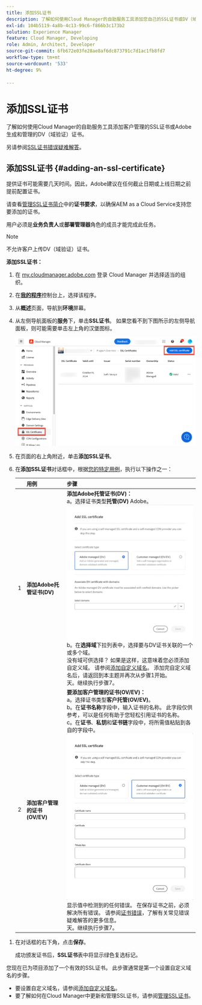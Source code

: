 ```yaml
---
title: 添加SSL证书
description: 了解如何使用Cloud Manager的自助服务工具添加您自己的SSL证书或DV（域验证）证书。
exl-id: 104b5119-4a8b-4c13-99c6-f866b3c173b2
solution: Experience Manager
feature: Cloud Manager, Developing
role: Admin, Architect, Developer
source-git-commit: 6fb672e03fe28ae8af6dc873791c7d1ac1fb8fd7
workflow-type: tm+mt
source-wordcount: '533'
ht-degree: 9%

---
```



# 添加SSL证书

了解如何使用Cloud Manager的自助服务工具添加客户管理的SSL证书或Adobe生成和管理的DV（域验证）证书。

另请参阅[SSL证书错误疑难解答](/help/implementing/cloud-manager/managing-ssl-certifications/troubleshoot-ssl-cert.md)。


## 添加SSL证书 {#adding-an-ssl-certificate}

提供证书可能需要几天时间。因此，Adobe建议在任何截止日期或上线日期之前提前配置证书。

请查看[管理SSL证书简介](/help/implementing/cloud-manager/managing-ssl-certifications/introduction.md#requirements)中的&#x200B;**证书要求**，以确保AEM as a Cloud Service支持您要添加的证书。

用户必须是&#x200B;**业务负责人**&#x200B;或&#x200B;**部署管理器**&#x200B;角色的成员才能完成此任务。

>[!NOTE]
>
>不允许客户上传DV（域验证）证书。

**添加SSL证书：**

1. 在 [my.cloudmanager.adobe.com](https://my.cloudmanager.adobe.com/) 登录 Cloud Manager 并选择适当的组织。

1. 在&#x200B;**[我的程序](/help/implementing/cloud-manager/navigation.md#my-programs)**&#x200B;控制台上，选择该程序。

1. 从&#x200B;**概述**&#x200B;页面，导航到&#x200B;**环境**&#x200B;屏幕。

1. 从左侧导航面板的&#x200B;**服务**&#x200B;下，单击&#x200B;**SSL证书**。 如果您看不到下图所示的左侧导航面板，则可能需要单击左上角的汉堡图标。

   ![添加SSL证书](/help/implementing/cloud-manager/assets/ssl/ssl-cert-add.png)

1. 在页面的右上角附近，单击&#x200B;**添加SSL证书**。

1. 在&#x200B;**添加SSL证书**&#x200B;对话框中，根据[您的特定用例](/help/implementing/cloud-manager/managing-ssl-certifications/introduction.md)，执行以下操作之一：

   | | 用例 | 步骤 |
   | --- | --- | --- |
   | 1 | **添加Adobe托管证书(DV)** | **添加Adobe托管证书(DV)：**<br> a。选择证书类型&#x200B;**托管(DV)** Adobe。<br>![添加DV证书](/help/implementing/cloud-manager/assets/ssl/add-dv-certificate.png)<br>b。在&#x200B;**选择域**&#x200B;下拉列表中，选择要与DV证书关联的一个或多个域。<br>没有域可供选择？ 如果是这样，这意味着您必须添加自定义域。 请参阅[添加自定义域名](/help/implementing/cloud-manager/custom-domain-names/add-custom-domain-name.md)。 添加完自定义域名后，请返回到本主题并再次从步骤1开始。<br>天。继续执行步骤7。 |
   | 2 | **添加客户管理的证书(OV/EV)** | **要添加客户管理的证书(OV/EV)：**<br> a。选择证书类型&#x200B;**客户托管(OV/EV)**。<br>b。在&#x200B;**证书名称**&#x200B;字段中，输入证书的名称。 此字段仅供参考，可以是任何有助于您轻松引用证书的名称。<br>c。在&#x200B;**证书**、**私钥**&#x200B;和&#x200B;**证书链**&#x200B;字段中，将所需值粘贴到各自的字段中。<br>![添加SSL证书对话框](/help/implementing/cloud-manager/assets/ssl/ssl-cert-02.png)<br>显示值中检测到的任何错误。 在保存证书之前，必须解决所有错误。 请参阅[证书错误](#certificate-errors)，了解有关常见错误疑难解答的更多信息。<br>天。继续执行步骤7。 |

<!--
    **Add an SSL certificate:**
    1. Select the certificate type **Customer managed (OV/EV)**.
    1. In **Certificate name** field, enter a name for your certificate. This field is for informational purposes only and can be any name that helps you reference your certificate easily.
    1. In the **Certificate**, **Private key**, and **Certificate chain** fields, paste the required values into their respective fields.

        ![Add SSL certificate dialog box](/help/implementing/cloud-manager/assets/ssl/ssl-cert-02.png)
  
    Any detected errors in values are displayed. Before you can save your certificate, you must address all errors. See [Certificate errors](#certificate-errors) to learn more about troubleshooting common errors.

    **Add a DV certificate:**
    1. Select the certificate type **Adobe managed (DV)**.

        ![Adding a DC certificate](/help/implementing/cloud-manager/assets/ssl/add-dv-certificate.png)

    1. In the **Select domains** drop-down list, select one or more domains that you want associated with the DV certificate.

        No domains to select? If so, it means that you must add a custom domain. See [Add a custom domain](#add-custom-domain). When you are finished, resume the steps from the beginning again. -->

1. 在对话框的右下角，点击&#x200B;**保存**。

   成功颁发证书后，**SSL证书**&#x200B;表中将显示绿色复选标记。

您现在已为项目添加了一个有效的SSL证书。 此步骤通常是第一个设置自定义域名的步骤。

* 要设置自定义域名，请参阅[添加自定义域名](/help/implementing/cloud-manager/custom-domain-names/add-custom-domain-name.md)。
* 要了解如何在Cloud Manager中更新和管理SSL证书，请参阅[管理SSL证书](/help/implementing/cloud-manager/managing-ssl-certifications/managing-certificates.md)。

<!--
### Add a custom domain {#add-custom-domain}

Before you can add an Adobe generated and managed Domain Validated (DV) certificate, you must first add a custom domain. The process for doing so is nearly the same as detailed in [Introduction to custom domain names](/help/implementing/cloud-manager/custom-domain-names/introduction.md) and [Add a custom domain name](/help/implementing/cloud-manager/custom-domain-names/add-custom-domain-name.md). However, that functionality is now slightly expanded, as described below.

1. When adding a custom domain name, in the **Verify domain** dialog box, select an **Adobe managed certificate**.

    ![Choose Adobe-managed](assets/verify-domain-dialog.png)

1. In the **Verify domain** dialog box, add a CNAME verification record to your DNS.

    ![Add CNAME entry](assets/verify-domain-dialog-adobe-managed.png)

1. After the domain is created, click the ellipsis button in the list of domains and select **Verify** to verify the domain.

    ![Verify domain](assets/verify-domain.png) 

1. Resume the task [Add a DV certificate](#adding-an-ssl-certificate). -->


